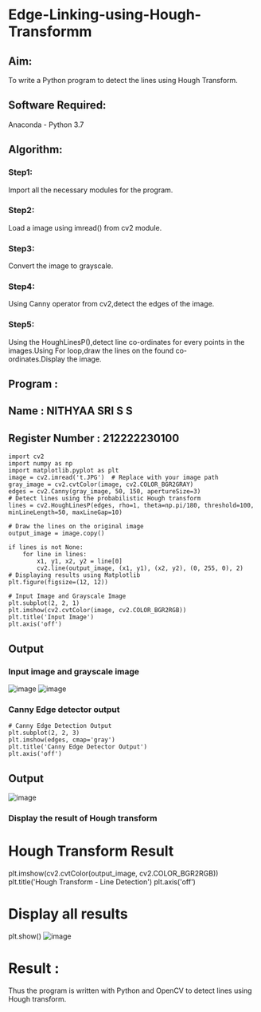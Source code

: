 # Edge-Linking-using-Hough-Transformm
## Aim:
To write a Python program to detect the lines using Hough Transform.

## Software Required:
Anaconda - Python 3.7

## Algorithm:
### Step1:

Import all the necessary modules for the program.
### Step2:

Load a image using imread() from cv2 module.
### Step3:

Convert the image to grayscale.
### Step4:

Using Canny operator from cv2,detect the edges of the image.
### Step5:

Using the HoughLinesP(),detect line co-ordinates for every points in the images.Using For loop,draw the lines on the found co-ordinates.Display the image.
## Program :
##  Name : NITHYAA SRI S S
## Register Number : 212222230100

```
import cv2
import numpy as np
import matplotlib.pyplot as plt
image = cv2.imread('t.JPG')  # Replace with your image path
gray_image = cv2.cvtColor(image, cv2.COLOR_BGR2GRAY)
edges = cv2.Canny(gray_image, 50, 150, apertureSize=3)
# Detect lines using the probabilistic Hough transform
lines = cv2.HoughLinesP(edges, rho=1, theta=np.pi/180, threshold=100, minLineLength=50, maxLineGap=10)

# Draw the lines on the original image
output_image = image.copy()

if lines is not None:
    for line in lines:
        x1, y1, x2, y2 = line[0]
        cv2.line(output_image, (x1, y1), (x2, y2), (0, 255, 0), 2)
# Displaying results using Matplotlib
plt.figure(figsize=(12, 12))

# Input Image and Grayscale Image
plt.subplot(2, 2, 1)
plt.imshow(cv2.cvtColor(image, cv2.COLOR_BGR2RGB))
plt.title('Input Image')
plt.axis('off')

```
## Output
### Input image and grayscale image
![image](https://github.com/user-attachments/assets/ebad8a78-ab3c-47ad-a55f-c51cea493384)
![image](https://github.com/user-attachments/assets/0a35f176-752d-47c8-bd32-fc0868f5a76b)



### Canny Edge detector output
```
# Canny Edge Detection Output
plt.subplot(2, 2, 3)
plt.imshow(edges, cmap='gray')
plt.title('Canny Edge Detector Output')
plt.axis('off')

```
## Output
![image](https://github.com/user-attachments/assets/f3ee1beb-6897-48b8-a441-1f63ae1d3bf6)

### Display the result of Hough transform
# Hough Transform Result

plt.imshow(cv2.cvtColor(output_image, cv2.COLOR_BGR2RGB))
plt.title('Hough Transform - Line Detection')
plt.axis('off')

# Display all results
plt.show()
![image](https://github.com/user-attachments/assets/ffce0abd-0bf5-40d1-bf3d-3b6ff34817fb)

# Result :
Thus the program is written with Python and OpenCV to detect lines using Hough transform.
